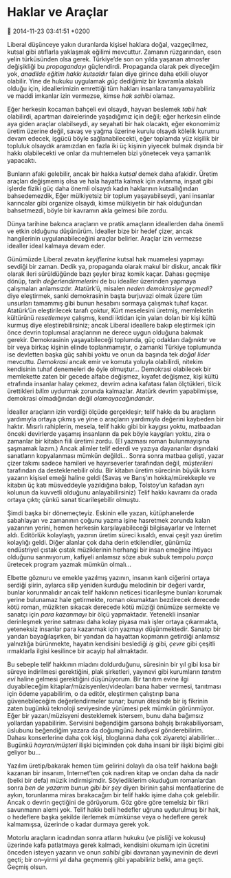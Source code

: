 Haklar ve Araçlar
=================

:date: 2014-11-23 03:41:51 +0200

Liberal düşünceye yakın duranlarda kişisel haklara doğal, vazgeçilmez,
kutsal gibi atıflarla yaklaşmak eğilimi mevcuttur. Zamanın rüzgarından,
esen yelin türküsünden olsa gerek. Türkiye’de son on yılda yaşanan
atmosfer değişikliği bu *propagandayı* güçlendirdi. Propaganda olarak
pek diyeceğim yok, *anadilde eğitim hakkı kutsaldır* falan diye girince
daha etkili oluyor olabilir. Yine de hukuku uygulamak *güç* dediğimiz
bir kavramla alakalı olduğu için, ideallerimizin emrettiği tüm hakları
insanlara tanıyamayabiliriz ve maddi imkanlar izin vermezse, kimse *hak
sahibi* olamaz.

Eğer herkesin kocaman bahçeli evi olsaydı, hayvan beslemek *tabii hak*
olabilirdi, apartman dairelerinde yaşadığımız için değil; eğer herkesin
elinde aya giden araçlar olabilseydi, ay seyahati bir hak olacaktı, eğer
ekonomimiz üretim üzerine değil, savaş ve yağma üzerine kurulu olsaydı
kölelik kurumu devam edecek, işgücü böyle sağlanabilecekti, eğer
toplamda yüz kişilik bir topluluk olsaydık aramızdan en fazla iki üç
kişinin yiyecek bulmak dışında bir hakkı olabilecekti ve onlar da
muhtemelen bizi yönetecek veya şamanlık yapacaktı.

Bunların afaki gelebilir, ancak bir hakka *kutsal* demek daha afakidir.
Üretim araçları değişmemiş olsa ve hala hayatta kalmak için avlanma,
inşaat gibi işlerde fiziki güç daha önemli olsaydı kadın haklarının
kutsallığından bahsedemezdik, Eğer mülkiyetsiz bir toplum
yaşayabilseydi, yani insanlar karıncalar gibi organize olsaydı, kimse
mülkiyetin bir hak olduğundan bahsetmezdi, böyle bir kavramın akla
gelmesi bile zordu.

Dünya tarihine bakınca araçların ve pratik amaçların ideallerden daha
önemli ve etkin olduğunu düşünürüm. İdealler bize bir hedef çizer, ancak
hangilerinin uygulanabileceğini araçlar belirler. Araçlar izin vermezse
idealler ideal kalmaya devam eder.

Günümüzde Liberal zevatın *keyiflerine* kutsal hak muamelesi yapmayı
sevdiği bir zaman. Dedik ya, propaganda olarak makul bir diskur, ancak
fikir olarak ileri sürüldüğünde bazı şeyler biraz komik kaçar. Dahası
geçmişe dönüp, tarih *değerlendirmelerini* de bu idealler üzerinden
yapmaya çalışmaları anlamsızdır. Atatürk’ü, misalen *neden demokrasiye
geçmedi?* diye eleştirmek, sanki demokrasinin başta burjuvazi olmak
üzere tüm unsurları tamammış gibi bunun hesabını sormaya çalışmak tuhaf
kaçar. Atatürk’ün eleştirilecek tarafı çoktur, Kürt meselesini üretmiş,
memleketin kültürünü *resetlemeye* çalışmış, kendi iktidarı için yalan
dolan bir kişi kültü kurmuş diye eleştirebilirsiniz; ancak Liberal
ideallere bakıp eleştirmek için önce devrin toplumsal araçlarının ne
derece uygun olduğuna bakmak gerekir. Demokrasinin yaşayabileceği
toplumda, güç odakları dağınıktır ve bir veya birkaç kişinin elinde
toplanmamıştır, o zamanki Türkiye toplumunda ise devletten başka güç
sahibi yoktu ve onun da başında tek *doğal lider* mevcuttu. *Demokrasi*
ancak emir ve komuta yoluyla olabilirdi, nitekim kendisinin tuhaf
denemeleri de öyle olmuştur… Demokrasi olabilecek bir memlekette zaten
bir gecede alfabe değişmez, kıyafet değişmez, kişi kültü etrafında
insanlar halay çekmez, devrim adına kafatası falan ölçtükleri, tilcik
ürettikleri *bilim* uydurmak zorunda kalmazlar. Atatürk devrim
yapabilmişse, demokrasi olmadığından değil *olamayacağındandır*.

İdealler araçların izin verdiği ölçüde gerçekleşir; telif hakkı da bu
araçların yardımıyla ortaya çıkmış ve yine o araçların yardımıyla
değerini kaybeden bir haktır. Mısırlı rahiplerin, mesela, telif hakkı
gibi bir kaygısı yoktu, matbaadan önceki devirlerde yaşamış insanların
da pek böyle kaygıları yoktu, zira o zamanlar bir kitabın fiili üretimi
zordu. (El yazması roman bulunmayışına şaşmamak lazım.) Ancak alimler
telif ederdi ve yazıya dayananlar dışındaki sanatların kopyalanması
mümkün değildi… Sonra sonra matbaa gelişti, yazar çizer takımı sadece
hamileri ve hayırseverler tarafından değil, *müşterileri* tarafından da
desteklenebilir oldu. Bir kitabın üretim sürecinin büyük kısmı yazarın
kişisel emeği haline geldi (Savaş ve Barış’ın hokka/mürekkeple ve
kitabın üç katı müsveddeyle yazıldığına bakıp, Tolstoy’un kafadan ayrı
kolunun da kuvvetli olduğunu anlayabilirsiniz) Telif hakkı kavramı da
orada ortaya çıktı; çünkü sanat ticarileşebilir olmuştu.

Şimdi başka bir dönemeçteyiz. Eskinin elle yazan, kütüphanelerde
sabahlayan ve zamanının çoğunu yazma işine hasretmek zorunda kalan
yazarının yerini, hemen herkesin karşılayabileceği bilgisayarlar ve
Internet aldı. Editörlük kolaylaştı, yazının üretim süreci kısaldı,
envai çeşit yazı üretim kolaylığı geldi. Diğer alanlar çok daha derin
etkilendiler, günümüz endüstriyel çıstak çıstak müziklerinin herhangi
bir insan emeğine ihtiyacı olduğunu sanmıyorum, kafiyeli anlamsız söze
abuk subuk tempolu *parça* üretecek program yazmak mümkün olmalı…

Elbette göznuru ve emekle yazılmış yazının, insanın kanlı ciğerini
ortaya serdiği şiirin, aylarca silip yeniden kurduğu melodinin bir
değeri vardır, bunlar korunmalıdır ancak telif hakkının neticesi
ticarileşme bunları korumak yerine bulunamaz hale getirmekte, roman
okumaktan bezdirecek derecede kötü roman, müzikten sıkacak derecede kötü
müziği önümüze sermekte ve sanatçı için *para kazanmayı* bir ölçü
yapmaktadır. Yetenekli insanlar derinleşmek yerine satması daha kolay
piyasa malı işler ortaya çıkarmakta, yeteneksiz insanlar para kazanmak
için yazmayı düşünmektedir. Sanatçı bir yandan bayağılaşırken, bir
yandan da hayattan kopmanın getirdiği anlamsız yalnızlığa bürünmekte,
hayatın kendisini beslediği *iş* gibi, *çevre* gibi çeşitli ırmaklarla
ilgisi kesilince bir acayip hal almaktadır.

Bu sebeple telif hakkının miadını doldurduğunu, süresinin bir yıl gibi
kısa bir süreye indirilmesi gerektiğini, plak şirketleri, yayınevi gibi
kurumların *tanıtım evi* haline gelmesi gerektiğini düşünüyorum. Bir
tanıtım evine ilgi duyabileceğim kitaplar/müzisyenler/videoları bana
haber vermesi, tanıtması için ödeme yapabilirim, o da editör, eleştirmen
çalıştırıp bana güvenebileceğim değerlendirmeler sunar; bunun ötesinde
bir iş fikrinin zaten bugünkü teknoloji seviyesinde yürümesi pek mümkün
görünmüyor. Eğer bir yazarı/müzisyeni desteklemek istersem, bunu daha
bağımsız yollardan yapabilirim. Servisini beğendiğim garsona bahşiş
bırakabiliyorsam, üslubunu beğendiğim yazara da doğumgünü *hediyesi*
gönderebilirim. Dahası konserlerine daha çok kişi, bloglarına daha çok
ziyaretçi alabilirler… Bugünkü *hayran/müşteri* ilişki biçiminden çok
daha insani bir ilişki biçimi gibi geliyor bu…

Yazılım üretip/bakarak hemen tüm gelirini dolaylı da olsa telif hakkına
bağlı kazanan bir insanım, Internet’ten çok nadiren kitap ve ondan daha
da nadir (belki bir defa) müzik indirmişimdir. Söylediklerim okuduğum
romanlardan sonra *ben de yazarım bunun gibi bir şey* diyen birinin
şahsi menfaatlerine de aykırı, torunlarıma miras bırakacağım bir telif
hakkı işime daha çok gelebilir. Ancak o devrin geçtiğini de görüyorum.
Göz göre göre temelsiz bir fikri savunmanın alemi yok. Telif hakkı belli
hedefler uğruna uydurulmuş bir hak, o hedeflere başka şekilde ilerlemek
mümkünse veya o hedeflere gerek kalmamışsa, üzerinde o kadar durmaya
gerek yok.

Motorlu araçların icadından sonra atların hukuku (ve pisliği ve kokusu)
üzerinde kafa patlatmaya gerek kalmadı, kendisini okumam için ücretini
önceden isteyen yazarın ve onun *sahibi* gibi davranan yayınevinin de
devri geçti; bir on–yirmi yıl daha geçmemiş gibi yapabiliriz belki, ama
geçti. Geçmiş olsun.
